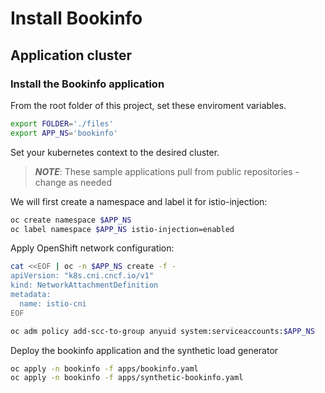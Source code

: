 # Install Bookinfo

## Application cluster

### Install the Bookinfo application

From the root folder of this project, set these enviroment variables.
```bash
export FOLDER='./files'
export APP_NS='bookinfo'

```
Set your kubernetes context to the desired cluster.

> ***NOTE***: These sample applications pull from public repositories - change as needed

We will first create a namespace and label it for istio-injection:
```bash
oc create namespace $APP_NS
oc label namespace $APP_NS istio-injection=enabled

```

Apply OpenShift network configuration:
```bash
cat <<EOF | oc -n $APP_NS create -f -
apiVersion: "k8s.cni.cncf.io/v1"
kind: NetworkAttachmentDefinition
metadata:
  name: istio-cni
EOF

oc adm policy add-scc-to-group anyuid system:serviceaccounts:$APP_NS

```

Deploy the bookinfo application and the synthetic load generator
```bash
oc apply -n bookinfo -f apps/bookinfo.yaml
oc apply -n bookinfo -f apps/synthetic-bookinfo.yaml

```

